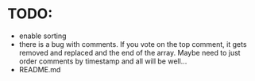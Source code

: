 # TODO:

- enable sorting
- there is a bug with comments. If you vote on the top comment, it gets removed and replaced and the end of the array. Maybe need to just order comments by timestamp and all will be well...
- README.md
